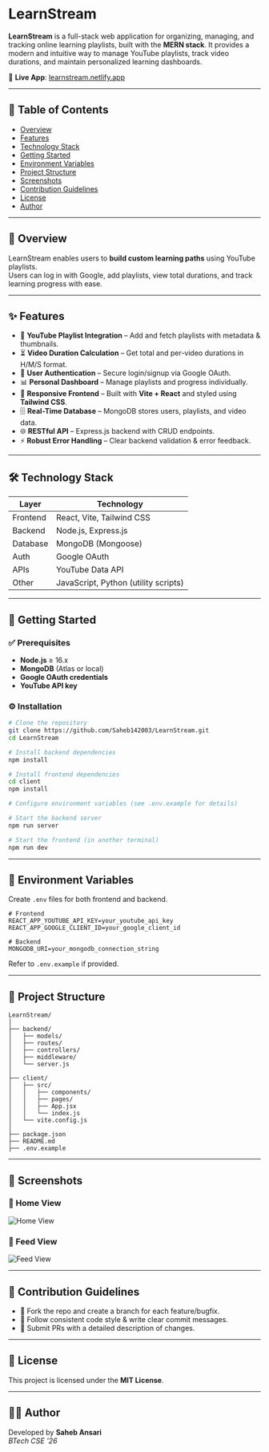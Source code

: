 # LearnStream

**LearnStream** is a full-stack web application for organizing, managing, and tracking online learning playlists, built with the **MERN stack**. It provides a modern and intuitive way to manage YouTube playlists, track video durations, and maintain personalized learning dashboards.

🔗 **Live App**: [learnstream.netlify.app](https://learnstream.netlify.app)

---

## 📑 Table of Contents

- [Overview](#overview)
- [Features](#features)
- [Technology Stack](#technology-stack)
- [Getting Started](#getting-started)
- [Environment Variables](#environment-variables)
- [Project Structure](#project-structure)
- [Screenshots](#screenshots)
- [Contribution Guidelines](#contribution-guidelines)
- [License](#license)
- [Author](#author)

---

## 📖 Overview

LearnStream enables users to **build custom learning paths** using YouTube playlists.  
Users can log in with Google, add playlists, view total durations, and track learning progress with ease.

---

## ✨ Features

- 🎥 **YouTube Playlist Integration** – Add and fetch playlists with metadata & thumbnails.
- ⏳ **Video Duration Calculation** – Get total and per-video durations in H/M/S format.
- 🔐 **User Authentication** – Secure login/signup via Google OAuth.
- 📊 **Personal Dashboard** – Manage playlists and progress individually.
- 📱 **Responsive Frontend** – Built with **Vite + React** and styled using **Tailwind CSS**.
- 🗄️ **Real-Time Database** – MongoDB stores users, playlists, and video data.
- 🌐 **RESTful API** – Express.js backend with CRUD endpoints.
- ⚡ **Robust Error Handling** – Clear backend validation & error feedback.

---

## 🛠️ Technology Stack

| Layer    | Technology                           |
| -------- | ------------------------------------ |
| Frontend | React, Vite, Tailwind CSS            |
| Backend  | Node.js, Express.js                  |
| Database | MongoDB (Mongoose)                   |
| Auth     | Google OAuth                         |
| APIs     | YouTube Data API                     |
| Other    | JavaScript, Python (utility scripts) |

---

## 🚀 Getting Started

### ✅ Prerequisites

- **Node.js** ≥ 16.x
- **MongoDB** (Atlas or local)
- **Google OAuth credentials**
- **YouTube API key**

### ⚙️ Installation

```bash
# Clone the repository
git clone https://github.com/Saheb142003/LearnStream.git
cd LearnStream

# Install backend dependencies
npm install

# Install frontend dependencies
cd client
npm install

# Configure environment variables (see .env.example for details)

# Start the backend server
npm run server

# Start the frontend (in another terminal)
npm run dev
```

---

## 🔑 Environment Variables

Create `.env` files for both frontend and backend.

```env
# Frontend
REACT_APP_YOUTUBE_API_KEY=your_youtube_api_key
REACT_APP_GOOGLE_CLIENT_ID=your_google_client_id

# Backend
MONGODB_URI=your_mongodb_connection_string
```

Refer to `.env.example` if provided.

---

## 📂 Project Structure

```
LearnStream/
│
├── backend/
│   ├── models/
│   ├── routes/
│   ├── controllers/
│   ├── middleware/
│   └── server.js
│
├── client/
│   ├── src/
│   │   ├── components/
│   │   ├── pages/
│   │   ├── App.jsx
│   │   └── index.js
│   └── vite.config.js
│
├── package.json
├── README.md
├── .env.example
```

---

## 📸 Screenshots

### 🎥 Home View

![Home View](./frontend/assets/Capture1.JPG)

### 🎥 Feed View

![Feed View](./frontend/assets/Feed.png)

---

## 🤝 Contribution Guidelines

- 🍴 Fork the repo and create a branch for each feature/bugfix.
- 📝 Follow consistent code style & write clear commit messages.
- 🔀 Submit PRs with a detailed description of changes.

---

## 📜 License

This project is licensed under the **MIT License**.

---

## 👨‍💻 Author

Developed by **Saheb Ansari**  
_BTech CSE '26_
